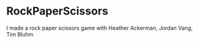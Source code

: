 # RockPaperScissors

I made a rock paper scissors game with Heather Ackerman, Jordan Vang, Tim Bluhm